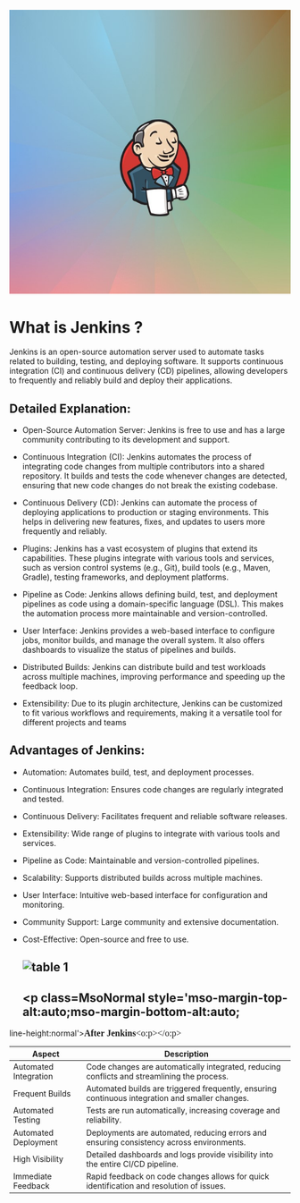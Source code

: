 
<kbd>![image](https://github.com/reeadh1/Jenkins-tomcat-documentation/blob/6142636a16b78c8a39034d2e76c66479475d06c0/Assets/Picture1.jpg)</kbd>
# What is Jenkins ?
 
Jenkins is an open-source automation server used to automate tasks related to building, testing, and deploying software. It supports continuous integration (CI) and continuous delivery (CD) pipelines, allowing developers to frequently and reliably build and deploy their applications.

## Detailed Explanation:
 
* Open-Source Automation Server: Jenkins is free to use and has a large community contributing to its development and support.

* Continuous Integration (CI): Jenkins automates the process of integrating code changes from multiple contributors into a shared repository. It builds and tests the code whenever changes are detected, ensuring that new code changes do not break the existing codebase.

* Continuous Delivery (CD): Jenkins can automate the process of deploying applications to production or staging environments. This helps in delivering new features, fixes, and updates to users more frequently and reliably.

* Plugins: Jenkins has a vast ecosystem of plugins that extend its capabilities. These plugins integrate with various tools and services, such as version control systems (e.g., Git), build tools (e.g., Maven, Gradle), testing frameworks, and deployment platforms.

* Pipeline as Code: Jenkins allows defining build, test, and deployment pipelines as code using a domain-specific language (DSL). This makes the automation process more maintainable and version-controlled.

* User Interface: Jenkins provides a web-based interface to configure jobs, monitor builds, and manage the overall system. It also offers dashboards to visualize the status of pipelines and builds.

* Distributed Builds: Jenkins can distribute build and test workloads across multiple machines, improving performance and speeding up the feedback loop.

* Extensibility: Due to its plugin architecture, Jenkins can be customized to fit various workflows and requirements, making it a versatile tool for different projects and teams

## Advantages of Jenkins:

* Automation: Automates build, test, and deployment processes.
* Continuous Integration: Ensures code changes are regularly integrated and tested.
* Continuous Delivery: Facilitates frequent and reliable software releases.
* Extensibility: Wide range of plugins to integrate with various tools and services.
* Pipeline as Code: Maintainable and version-controlled pipelines.
* Scalability: Supports distributed builds across multiple machines.
* User Interface: Intuitive web-based interface for configuration and monitoring.
* Community Support: Large community and extensive documentation.
* Cost-Effective: Open-source and free to use.

  ## ![table 1](https://github.com/reeadh1/Jenkins-tomcat-documentation/assets/170103658/03f379c6-734b-42d6-8ec9-c9ca0d9d1cc9)

  ## <p class=MsoNormal style='mso-margin-top-alt:auto;mso-margin-bottom-alt:auto;
line-height:normal'><b><span style='font-size:12.0pt;font-family:"Times New Roman",serif;
mso-fareast-font-family:"Times New Roman";mso-font-kerning:0pt;mso-ligatures:
none'>After Jenkins</span></b><span style='font-size:12.0pt;font-family:"Times New Roman",serif;
mso-fareast-font-family:"Times New Roman";mso-font-kerning:0pt;mso-ligatures:
none'><o:p></o:p></span></p>


Aspect | Description
-- | --
Automated   Integration | Code changes are   automatically integrated, reducing conflicts and streamlining the process.
Frequent Builds | Automated builds   are triggered frequently, ensuring continuous integration and smaller   changes.
Automated Testing | Tests are run   automatically, increasing coverage and reliability.
Automated   Deployment | Deployments are   automated, reducing errors and ensuring consistency across environments.
High Visibility | Detailed   dashboards and logs provide visibility into the entire CI/CD pipeline.
Immediate Feedback | Rapid feedback on   code changes allows for quick identification and resolution of issues.
 
